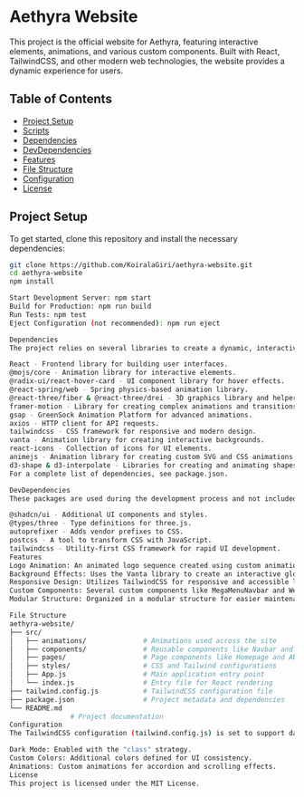 # Aethyra Website

This project is the official website for Aethyra, featuring interactive elements, animations, and various custom components. Built with React, TailwindCSS, and other modern web technologies, the website provides a dynamic experience for users.

## Table of Contents
- [Project Setup](#project-setup)
- [Scripts](#scripts)
- [Dependencies](#dependencies)
- [DevDependencies](#devdependencies)
- [Features](#features)
- [File Structure](#file-structure)
- [Configuration](#configuration)
- [License](#license)

## Project Setup

To get started, clone this repository and install the necessary dependencies:

```bash
git clone https://github.com/KoiralaGiri/aethyra-website.git
cd aethyra-website
npm install

Start Development Server: npm start
Build for Production: npm run build
Run Tests: npm test
Eject Configuration (not recommended): npm run eject

Dependencies
The project relies on several libraries to create a dynamic, interactive experience:

React - Frontend library for building user interfaces.
@mojs/core - Animation library for interactive elements.
@radix-ui/react-hover-card - UI component library for hover effects.
@react-spring/web - Spring physics-based animation library.
@react-three/fiber & @react-three/drei - 3D graphics library and helpers.
framer-motion - Library for creating complex animations and transitions.
gsap - GreenSock Animation Platform for advanced animations.
axios - HTTP client for API requests.
tailwindcss - CSS framework for responsive and modern design.
vanta - Animation library for creating interactive backgrounds.
react-icons - Collection of icons for UI elements.
animejs - Animation library for creating custom SVG and CSS animations.
d3-shape & d3-interpolate - Libraries for creating and animating shapes.
For a complete list of dependencies, see package.json.

DevDependencies
These packages are used during the development process and not included in the production build:

@shadcn/ui - Additional UI components and styles.
@types/three - Type definitions for three.js.
autoprefixer - Adds vendor prefixes to CSS.
postcss - A tool to transform CSS with JavaScript.
tailwindcss - Utility-first CSS framework for rapid UI development.
Features
Logo Animation: An animated logo sequence created using custom animations and framer-motion.
Background Effects: Uses the Vanta library to create an interactive globe background.
Responsive Design: Utilizes TailwindCSS for responsive and accessible layouts.
Custom Components: Several custom components like MegaMenuNavbar and WelcomeSection are included.
Modular Structure: Organized in a modular structure for easier maintenance and scaling.

File Structure
aethyra-website/
├── src/
│   ├── animations/              # Animations used across the site
│   ├── components/              # Reusable components like Navbar and Buttons
│   ├── pages/                   # Page components like Homepage and About
│   ├── styles/                  # CSS and Tailwind configurations
│   ├── App.js                   # Main application entry point
│   └── index.js                 # Entry file for React rendering
├── tailwind.config.js           # TailwindCSS configuration file
├── package.json                 # Project metadata and dependencies
└── README.md     
               # Project documentation
Configuration
The TailwindCSS configuration (tailwind.config.js) is set to support dark mode and includes custom colors, animations, and container configurations. Key customizations include:

Dark Mode: Enabled with the "class" strategy.
Custom Colors: Additional colors defined for UI consistency.
Animations: Custom animations for accordion and scrolling effects.
License
This project is licensed under the MIT License.
